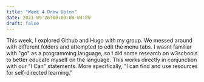 ```yaml
---
title: "Week 4 Drew Upton"
date: 2021-09-26T00:00:00-04:00
draft: false
---
```


This week, I explored Github and Hugo with my group. We messed around with different folders and attempted to edit the menu tabs. I wasnt familiar with "go" as a programming language, so I did some research on w3schools to better educate myself on the language. This works directly in conjunction with our "I Can" statements. More specifically, "I can find and use resources for self-directed learning."

